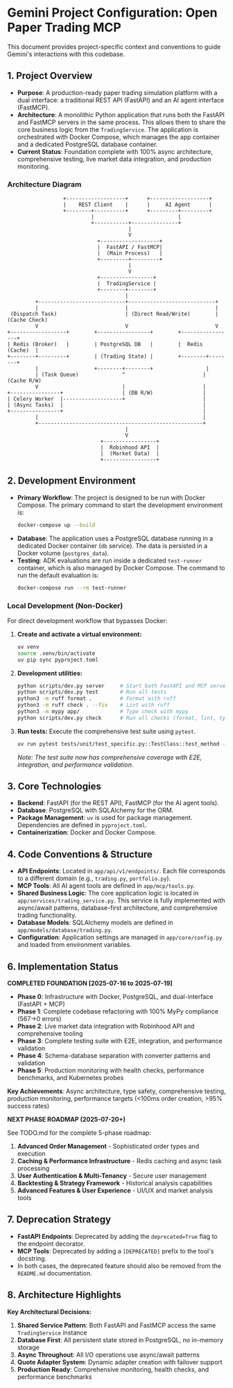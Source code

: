# Gemini Project Configuration: Open Paper Trading MCP

This document provides project-specific context and conventions to guide Gemini's interactions with this codebase.

## 1. Project Overview

-   **Purpose**: A production-ready paper trading simulation platform with a dual interface: a traditional REST API (FastAPI) and an AI agent interface (FastMCP).
-   **Architecture**: A monolithic Python application that runs both the FastAPI and FastMCP servers in the same process. This allows them to share the core business logic from the `TradingService`. The application is orchestrated with Docker Compose, which manages the app container and a dedicated PostgreSQL database container.
-   **Current Status**: Foundation complete with 100% async architecture, comprehensive testing, live market data integration, and production monitoring.

### Architecture Diagram
```
                  +-------------------+      +-------------------+
                  |    REST Client    |      |     AI Agent      |
                  +--------+----------+      +---------+---------+
                           |                           |
                           +-----------+---------------+
                                       |
                                       V
                             +-------------------+
                             |  FastAPI / FastMCP|
                             |  (Main Process)   |
                             +---------+---------+
                                       |
                                       V
                             +-----------------+
                             |  TradingService |
                             +--------+--------+
                                      |
         +----------------------------+----------------------------+
         |                            |                            |
 (Dispatch Task)                      | (Direct Read/Write)        | (Cache Check)
         V                            V                            V
+------------------+        +-----------------+        +-----------------+
| Redis (Broker)   |        | PostgreSQL DB   |        |  Redis (Cache)  |
+--------+---------+        | (Trading State) |        +--------+--------+
         |                  +--------+--------+                 |
         | (Task Queue)              ^                         | (Cache R/W)
         V                           |                         |
+----------------+                   | (DB R/W)                |
| Celery Worker  |-------------------+                         |
| (Async Tasks)  |                                             |
+----------------+                                             |
         |                                                     |
         +-----------------------------------------------------+
                                      |
                                      V
                              +-----------------+
                              |  Robinhood API  |
                              |  (Market Data)  |
                              +-----------------+
```





## 2. Development Environment

-   **Primary Workflow**: The project is designed to be run with Docker Compose. The primary command to start the development environment is:
    ```bash
    docker-compose up --build
    ```
-   **Database**: The application uses a PostgreSQL database running in a dedicated Docker container (`db` service). The data is persisted in a Docker volume (`postgres_data`).
-   **Testing**: ADK evaluations are run inside a dedicated `test-runner` container, which is also managed by Docker Compose. The command to run the default evaluation is:
    ```bash
    docker-compose run --rm test-runner
    ```

### Local Development (Non-Docker)

For direct development workflow that bypasses Docker:

1.  **Create and activate a virtual environment:**
    ```bash
    uv venv
    source .venv/bin/activate
    uv pip sync pyproject.toml
    ```

2.  **Development utilities:**
    ```bash
    python scripts/dev.py server     # Start both FastAPI and MCP servers
    python scripts/dev.py test       # Run all tests
    python3 -m ruff format .         # Format with ruff
    python3 -m ruff check . --fix    # Lint with ruff
    python3 -m mypy app/             # Type check with mypy
    python scripts/dev.py check      # Run all checks (format, lint, typecheck, test)
    ```

3.  **Run tests:**
    Execute the comprehensive test suite using `pytest`.
    ```bash
    uv run pytest tests/unit/test_specific.py::TestClass::test_method -v
    ```
    *Note: The test suite now has comprehensive coverage with E2E, integration, and performance validation.*


## 3. Core Technologies

-   **Backend**: FastAPI (for the REST API), FastMCP (for the AI agent tools).
-   **Database**: PostgreSQL with SQLAlchemy for the ORM.
-   **Package Management**: `uv` is used for package management. Dependencies are defined in `pyproject.toml`.
-   **Containerization**: Docker and Docker Compose.

## 4. Code Conventions & Structure

-   **API Endpoints**: Located in `app/api/v1/endpoints/`. Each file corresponds to a different domain (e.g., `trading.py`, `portfolio.py`).
-   **MCP Tools**: All AI agent tools are defined in `app/mcp/tools.py`.
-   **Shared Business Logic**: The core application logic is located in `app/services/trading_service.py`. This service is fully implemented with async/await patterns, database-first architecture, and comprehensive trading functionality.
-   **Database Models**: SQLAlchemy models are defined in `app/models/database/trading.py`.
-   **Configuration**: Application settings are managed in `app/core/config.py` and loaded from environment variables.



## 6. Implementation Status

**COMPLETED FOUNDATION [2025-07-16 to 2025-07-19]**

- **Phase 0**: Infrastructure with Docker, PostgreSQL, and dual-interface (FastAPI + MCP)
- **Phase 1**: Complete codebase refactoring with 100% MyPy compliance (567→0 errors)
- **Phase 2**: Live market data integration with Robinhood API and comprehensive tooling
- **Phase 3**: Complete testing suite with E2E, integration, and performance validation
- **Phase 4**: Schema-database separation with converter patterns and validation
- **Phase 5**: Production monitoring with health checks, performance benchmarks, and Kubernetes probes

**Key Achievements**: Async architecture, type safety, comprehensive testing, production monitoring, performance targets (<100ms order creation, >95% success rates)

**NEXT PHASE ROADMAP (2025-07-20+)**

See TODO.md for the complete 5-phase roadmap:
1. **Advanced Order Management** - Sophisticated order types and execution
2. **Caching & Performance Infrastructure** - Redis caching and async task processing
3. **User Authentication & Multi-Tenancy** - Secure user management
4. **Backtesting & Strategy Framework** - Historical analysis capabilities
5. **Advanced Features & User Experience** - UI/UX and market analysis tools

## 7. Deprecation Strategy

-   **FastAPI Endpoints**: Deprecated by adding the `deprecated=True` flag to the endpoint decorator.
-   **MCP Tools**: Deprecated by adding a `[DEPRECATED]` prefix to the tool's docstring.
-   In both cases, the deprecated feature should also be removed from the `README.md` documentation.

## 8. Architecture Highlights

**Key Architectural Decisions:**
1. **Shared Service Pattern**: Both FastAPI and FastMCP access the same `TradingService` instance
2. **Database First**: All persistent state stored in PostgreSQL, no in-memory storage
3. **Async Throughout**: All I/O operations use async/await patterns
4. **Quote Adapter System**: Dynamic adapter creation with failover support
5. **Production Ready**: Comprehensive monitoring, health checks, and performance benchmarks
